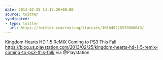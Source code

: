 ```yaml
---
date: 2013-02-25 14:17:20+00:00
source: twitter
syndicated:
- type: twitter
  url: https://twitter.com/roytang/statuses/306045215570006018/
---
```


Kingdom Hearts HD 1.5 ReMIX Coming to PS3 This Fall https://blog.us.playstation.com/2013/02/25/kingdom-hearts-hd-1-5-remix-coming-to-ps3-this-fall/ via @Playstation